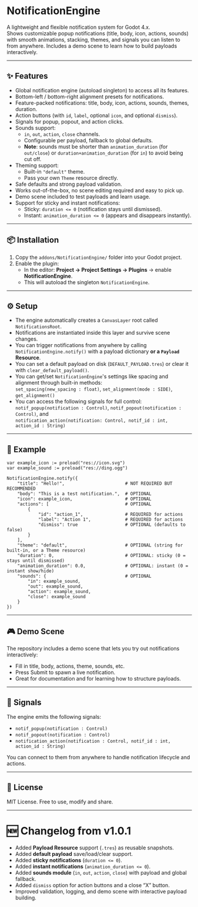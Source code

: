 # NotificationEngine

A lightweight and flexible notification system for Godot 4.x.  
Shows customizable popup notifications (title, body, icon, actions, sounds) with smooth animations, stacking, themes, and signals you can listen to from anywhere. Includes a demo scene to learn how to build payloads interactively.

---

## ✨ Features
- Global notification engine (autoload singleton) to access all its features.
- Bottom-left / bottom-right alignment presets for notifications.
- Feature-packed notifications: title, body, icon, actions, sounds, themes, duration.
- Action buttons (with `id`, `label`, optional `icon`, and optional `dismiss`).
- Signals for popup, popout, and action clicks.
- Sounds support:
  - `in`, `out`, `action`, `close` channels.
  - Configurable per payload, fallback to global defaults.
  - **Note**: sounds must be shorter than `animation_duration` (for `out/close`) or `duration+animation_duration` (for `in`) to avoid being cut off.
- Theming support:
  - Built-in `"default"` theme.
  - Pass your own `Theme` resource directly.
- Safe defaults and strong payload validation.
- Works out-of-the-box, no scene editing required and easy to pick up.
- Demo scene included to test payloads and learn usage.
- Support for sticky and instant notifications:
  - Sticky: `duration <= 0` (notification stays until dismissed).
  - Instant: `animation_duration <= 0` (appears and disappears instantly).

---

## 📦 Installation
1. Copy the `addons/NotificationEngine/` folder into your Godot project.
2. Enable the plugin:
   - In the editor: **Project → Project Settings → Plugins** → enable **NotificationEngine**.
   - This will autoload the singleton `NotificationEngine`.

---

## ⚙️ Setup
- The engine automatically creates a `CanvasLayer` root called `NotificationsRoot`.
- Notifications are instantiated inside this layer and survive scene changes.
- You can trigger notifications from anywhere by calling `NotificationEngine.notify()` with a payload dictionary **or a `Payload` Resource**.
- You can set a default payload on disk (`DEFAULT_PAYLOAD.tres`) or clear it with `clear_default_payload()`.
- You can get/set `NotificationEngine`'s settings like spacing and alignment through built-in methods:  
  `set_spacing(new_spacing : float)`, `set_alignment(mode : SIDE)`, `get_alignment()`
- You can access the following signals for full control:  
  `notif_popup(notification : Control)`, `notif_popout(notification : Control)`, and  
  `notification_action(notification: Control, notif_id : int, action_id : String)`

---

## 📝 Example

```gdscript
var example_icon := preload("res://icon.svg")
var example_sound := preload("res://ding.ogg")

NotificationEngine.notify({
	"title": "Hello!",                       # NOT REQUIRED BUT RECOMMENDED
	"body": "This is a test notification.",  # OPTIONAL
	"icon": example_icon,                    # OPTIONAL
	"actions": [                             # OPTIONAL
		{
			"id": "action_1",                # REQUIRED for actions
			"label": "Action 1",             # REQUIRED for actions
			"dismiss": true                  # OPTIONAL (defaults to false)
		}
	],
	"theme": "default",                      # OPTIONAL (string for built-in, or a Theme resource)
	"duration": 0,                           # OPTIONAL: sticky (0 = stays until dismissed)
	"animation_duration": 0.0,               # OPTIONAL: instant (0 = instant show/hide)
	"sounds": {                              # OPTIONAL
		"in": example_sound,
		"out": example_sound,
		"action": example_sound,
		"close": example_sound
	}
})
```

---

## 🎮 Demo Scene
The repository includes a demo scene that lets you try out notifications interactively:
- Fill in title, body, actions, theme, sounds, etc.
- Press Submit to spawn a live notification.
- Great for documentation and for learning how to structure payloads.

---

## 🔔 Signals
The engine emits the following signals:
- `notif_popup(notification : Control)`
- `notif_popout(notification : Control)`
- `notification_action(notification : Control, notif_id : int, action_id : String)`

You can connect to them from anywhere to handle notification lifecycle and actions.

---

## 📜 License
MIT License. Free to use, modify and share.

---



# 🆕 Changelog from v1.0.1
- Added **Payload Resource** support (`.tres`) as reusable snapshots.  
- Added **default payload** save/load/clear support.  
- Added **sticky notifications** (`duration <= 0`).  
- Added **instant notifications** (`animation_duration <= 0`).  
- Added **sounds module** (`in`, `out`, `action`, `close`) with payload and global fallback.  
- Added `dismiss` option for action buttons and a close “X” button.  
- Improved validation, logging, and demo scene with interactive payload building.  
